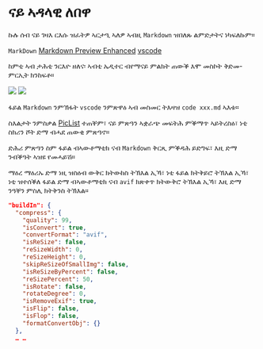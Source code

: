 # ናይ ኣዳላዊ ለበዋ

ኩሉ ሰብ ናይ ገዛእ ርእሱ ዝፈትዎ ኣርታዒ ኣለዎ ኣብዚ `Markdown` ዝበለጹ ልምድታትና ነካፍለኩም።

`MarkDown` [Markdown Preview Enhanced](https://marketplace.visualstudio.com/items?itemName=shd101wyy.markdown-preview-enhanced) [vscode](https://code.visualstudio.com/)

ከምቲ ኣብ ታሕቲ ንርእዮ ዘለና፡ ኣብቲ ኤዲተር ብየማናይ ምልክት ጠውቕ እሞ መስኮት ቅድመ-ምርኢት ክንከፍቶ።

![](https://p.3ti.site/1720775216.avif)
![](https://p.3ti.site/1720775043.avif)

ፋይል `Markdown` ንምኽፋት `vscode` ንምጽዋዕ ኣብ መስመር ትእዛዝ `code xxx.md` ኣእቱ።

ስእልታት ንምስቃል [PicList](https://github.com/Kuingsmile/PicList) ተጠቐም፣ ናይ ምጽዓን ኣቋራጭ መፍትሕ ምቕማጥ ኣይትረስዕ፣ ነቲ ስክሪን ሾት ድማ ብሓደ ጠውቂ ምጽዓኖ።

ድሕሪ ምጽዓን ስም ፋይል ብኣውቶማቲክ ናብ `Markdown` ቅርጺ ምቕዳሕ ይድግፍ፣ እዚ ድማ ንብቕዓት ኣዝዩ የመሓይሽ።

ማዕረ ማዕሪኡ ድማ ነዚ ዝስዕብ ውቅር ክትውከስ ትኽእል ኢኻ፣ ነቲ ፋይል ክትቅይሮ ትኽእል ኢኻ፣ ነቲ ዝተሰቕለ ፋይል ድማ ብኣውቶማቲክ ናብ `avif` ክጽቀጥ ክትውቅሮ ትኽእል ኢኻ፣ እዚ ድማ ንዓቐን ምስሊ ክትቅንስ ትኽእል።

```json
"buildIn": {
  "compress": {
    "quality": 99,
    "isConvert": true,
    "convertFormat": "avif",
    "isReSize": false,
    "reSizeWidth": 0,
    "reSizeHeight": 0,
    "skipReSizeOfSmallImg": false,
    "isReSizeByPercent": false,
    "reSizePercent": 50,
    "isRotate": false,
    "rotateDegree": 0,
    "isRemoveExif": true,
    "isFlip": false,
    "isFlop": false,
    "formatConvertObj": {}
  },
  … …
```